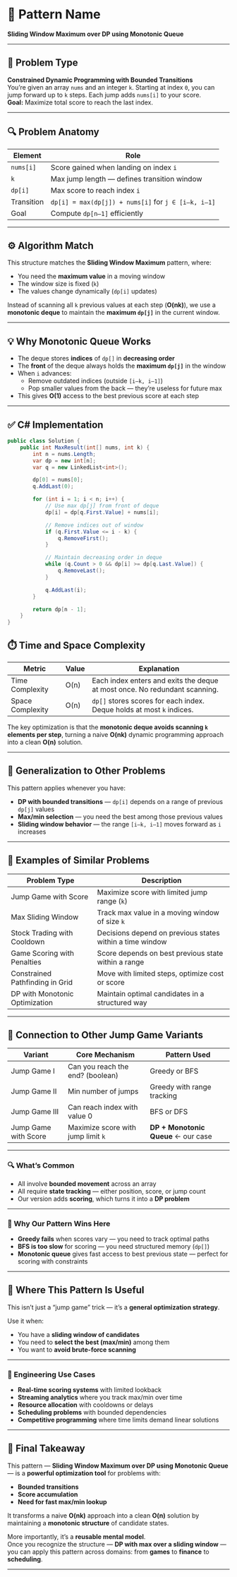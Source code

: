 # 🧩 Pattern Name  
**Sliding Window Maximum over DP using Monotonic Queue**

---

## 🧠 Problem Type  
**Constrained Dynamic Programming with Bounded Transitions**  
You’re given an array `nums` and an integer `k`. Starting at index `0`, you can jump forward up to `k` steps. Each jump adds `nums[i]` to your score.  
**Goal:** Maximize total score to reach the last index.

---

## 🔍 Problem Anatomy

| Element      | Role                                               |
|--------------|----------------------------------------------------|
| `nums[i]`    | Score gained when landing on index `i`             |
| `k`          | Max jump length — defines transition window        |
| `dp[i]`      | Max score to reach index `i`                       |
| Transition   | `dp[i] = max(dp[j]) + nums[i]` for `j ∈ [i–k, i–1]`|
| Goal         | Compute `dp[n–1]` efficiently                      |

---

## ⚙️ Algorithm Match  
This structure matches the **Sliding Window Maximum** pattern, where:

- You need the **maximum value** in a moving window  
- The window size is fixed (`k`)  
- The values change dynamically (`dp[i]` updates)  

Instead of scanning all `k` previous values at each step (**O(nk)**), we use a **monotonic deque** to maintain the **maximum `dp[j]`** in the current window.

---

## 💡 Why Monotonic Queue Works

- The deque stores **indices** of `dp[]` in **decreasing order**
- The **front** of the deque always holds the **maximum `dp[j]`** in the window
- When `i` advances:
  - Remove outdated indices (outside `[i–k, i–1]`)
  - Pop smaller values from the back — they’re useless for future max
- This gives **O(1)** access to the best previous score at each step

---

## ✅ C# Implementation

```csharp
public class Solution {
    public int MaxResult(int[] nums, int k) {
        int n = nums.Length;
        var dp = new int[n];
        var q = new LinkedList<int>();

        dp[0] = nums[0];
        q.AddLast(0);

        for (int i = 1; i < n; i++) {
            // Use max dp[j] from front of deque
            dp[i] = dp[q.First.Value] + nums[i];

            // Remove indices out of window
            if (q.First.Value <= i - k) {
                q.RemoveFirst();
            }

            // Maintain decreasing order in deque
            while (q.Count > 0 && dp[i] >= dp[q.Last.Value]) {
                q.RemoveLast();
            }

            q.AddLast(i);
        }

        return dp[n - 1];
    }
}
```



## ⏱️ Time and Space Complexity

| Metric           | Value  | Explanation                                                                 |
|------------------|--------|------------------------------------------------------------------------------|
| Time Complexity  | O(n)   | Each index enters and exits the deque at most once. No redundant scanning.  |
| Space Complexity | O(n)   | `dp[]` stores scores for each index. Deque holds at most `k` indices.       |

The key optimization is that the **monotonic deque avoids scanning `k` elements per step**, turning a naive **O(nk)** dynamic programming approach into a clean **O(n)** solution.

---

## 🔄 Generalization to Other Problems

This pattern applies whenever you have:

- **DP with bounded transitions** — `dp[i]` depends on a range of previous `dp[j]` values  
- **Max/min selection** — you need the best among those previous values  
- **Sliding window behavior** — the range `[i–k, i–1]` moves forward as `i` increases

---

## 🔁 Examples of Similar Problems

| Problem Type                    | Description                                                             |
|----------------------------------|-------------------------------------------------------------------------|
| Jump Game with Score             | Maximize score with limited jump range (`k`)                           |
| Max Sliding Window               | Track max value in a moving window of size `k`                         |
| Stock Trading with Cooldown      | Decisions depend on previous states within a time window               |
| Game Scoring with Penalties      | Score depends on best previous state within a range                    |
| Constrained Pathfinding in Grid  | Move with limited steps, optimize cost or score                        |
| DP with Monotonic Optimization   | Maintain optimal candidates in a structured way                        |

---

## 🔗 Connection to Other Jump Game Variants

| Variant               | Core Mechanism                        | Pattern Used              |
|------------------------|----------------------------------------|----------------------------|
| Jump Game I            | Can you reach the end? (boolean)       | Greedy or BFS              |
| Jump Game II           | Min number of jumps                   | Greedy with range tracking |
| Jump Game III          | Can reach index with value 0          | BFS or DFS                 |
| Jump Game with Score   | Maximize score with jump limit `k`    | **DP + Monotonic Queue** ← our case

---

### 🔍 What’s Common

- All involve **bounded movement** across an array  
- All require **state tracking** — either position, score, or jump count  
- Our version adds **scoring**, which turns it into a **DP problem**

---

### 🧠 Why Our Pattern Wins Here

- **Greedy fails** when scores vary — you need to track optimal paths  
- **BFS is too slow** for scoring — you need structured memory (`dp[]`)  
- **Monotonic queue** gives fast access to best previous state — perfect for scoring with constraints

---

## 🧰 Where This Pattern Is Useful

This isn’t just a “jump game” trick — it’s a **general optimization strategy**.

Use it when:

- You have a **sliding window of candidates**  
- You need to **select the best (max/min)** among them  
- You want to **avoid brute-force scanning**

---

### 🧠 Engineering Use Cases

- **Real-time scoring systems** with limited lookback  
- **Streaming analytics** where you track max/min over time  
- **Resource allocation** with cooldowns or delays  
- **Scheduling problems** with bounded dependencies  
- **Competitive programming** where time limits demand linear solutions

---

## 🧾 Final Takeaway

This pattern — **Sliding Window Maximum over DP using Monotonic Queue** — is a **powerful optimization tool** for problems with:

- **Bounded transitions**  
- **Score accumulation**  
- **Need for fast max/min lookup**

It transforms a naive **O(nk)** approach into a clean **O(n)** solution by maintaining a **monotonic structure** of candidate states.

More importantly, it’s a **reusable mental model**.  
Once you recognize the structure — **DP with max over a sliding window** — you can apply this pattern across domains: from **games** to **finance** to **scheduling**.



---
